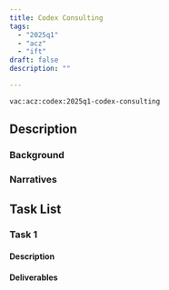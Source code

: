 ```yaml
---
title: Codex Consulting
tags:
  - "2025q1"
  - "acz"
  - "ift"
draft: false
description: ""

---
```


`vac:acz:codex:2025q1-codex-consulting`

## Description

### Background

### Narratives

## Task List

### Task 1 

#### Description 
 
#### Deliverables 

